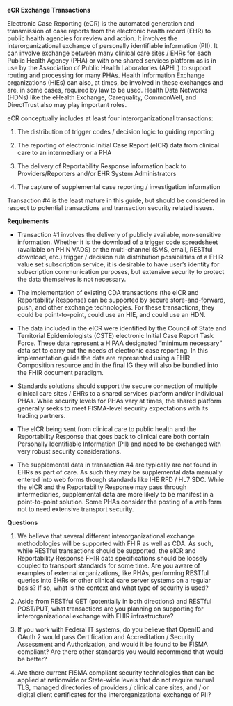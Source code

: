 **eCR Exchange Transactions**

Electronic Case Reporting (eCR) is the automated generation and
transmission of case reports from the electronic health record (EHR) to
public health agencies for review and action. It involves the
interorganizational exchange of personally identifiable information
(PII). It can involve exchange between many clinical care sites / EHRs
for each Public Health Agency (PHA) or with one shared services platform
as is in use by the Association of Public Health Laboratories (APHL) to
support routing and processing for many PHAs. Health Information
Exchange organizations (HIEs) can also, at times, be involved in these
exchanges and are, in some cases, required by law to be used. Health
Data Networks (HDNs) like the eHealth Exchange, Carequality, CommonWell,
and DirectTrust also may play important roles.

eCR conceptually includes at least four interorganizational
transactions:

1)  The distribution of trigger codes / decision logic to guiding
    reporting

2)  The reporting of electronic Initial Case Report (eICR) data from
    clinical care to an intermediary or a PHA

3)  The delivery of Reportability Response information back to
    Providers/Reporters and/or EHR System Administrators

4)  The capture of supplemental case reporting / investigation
    information

Transaction \#4 is the least mature in this guide, but should be
considered in respect to potential transactions and transaction security
related issues.

**Requirements**

  - Transaction \#1 involves the delivery of publicly available,
    non-sensitive information. Whether it is the download of a trigger
    code spreadsheet (available on PHIN VADS) or the multi-channel (SMS,
    email, RESTful download, etc.) trigger / decision rule distribution
    possibilities of a FHIR value set subscription service, it is
    desirable to have user’s identity for subscription communication
    purposes, but extensive security to protect the data themselves is
    not necessary.

  - The implementation of existing CDA transactions (the eICR and
    Reportability Response) can be supported by secure
    store-and-forward, push, and other exchange technologies. For these
    transactions, they could be point-to-point, could use an HIE, and
    could use an HDN.

  - The data included in the eICR were identified by the Council of
    State and Territorial Epidemiologists (CSTE) electronic Initial Case
    Report Task Force. These data represent a HIPAA designated “minimum
    necessary” data set to carry out the needs of electronic case
    reporting. In this implementation guide the data are represented
    using a FHIR Composition resource and in the final IG they will also
    be bundled into the FHIR document paradigm.

  - Standards solutions should support the secure connection of multiple
    clinical care sites / EHRs to a shared services platform and/or
    individual PHAs. While security levels for PHAs vary at times, the
    shared platform generally seeks to meet FISMA-level security
    expectations with its trading partners.

  - The eICR being sent from clinical care to public health and the
    Reportability Response that goes back to clinical care both contain
    Personally Identifiable Information (PII) and need to be exchanged
    with very robust security considerations.

  - The supplemental data in transaction \#4 are typically are not found
    in EHRs as part of care. As such they may be supplemental data
    manually entered into web forms though standards like IHE RFD / HL7
    SDC. While the eICR and the Reportability Response may pass through
    intermediaries, supplemental data are more likely to be manifest in
    a point-to-point solution. Some PHAs consider the posting of a web
    form not to need extensive transport security.

**Questions**

1)  We believe that several different interorganizational exchange
    methodologies will be supported with FHIR as well as CDA. As such,
    while RESTful transactions should be supported, the eICR and
    Reportability Response FHIR data specifications should be loosely
    coupled to transport standards for some time. Are you aware of
    examples of external organizations, like PHAs, performing RESTful
    queries into EHRs or other clinical care server systems on a regular
    basis? If so, what is the context and what type of security is used?

2)  Aside from RESTful GET (potentially in both directions) and RESTful
    POST/PUT, what transactions are you planning on supporting for
    interorganizational exchange with FHIR infrastructure?

3)  If you work with Federal IT systems, do you believe that OpenID and
    OAuth 2 would pass Certification and Accreditation / Security
    Assessment and Authorization, and would it be found to be FISMA
    compliant? Are there other standards you would recommend that would
    be better?

4)  Are there current FISMA compliant security technologies that can be
    applied at nationwide or State-wide levels that do not require
    mutual TLS, managed directories of providers / clinical care sites,
    and / or digital client certificates for the interorganizational
    exchange of PII?
